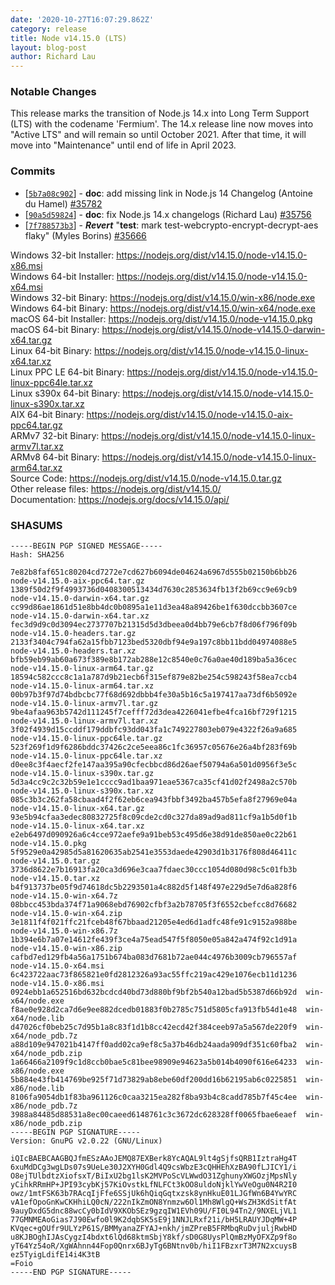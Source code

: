 ```yaml
---
date: '2020-10-27T16:07:29.862Z'
category: release
title: Node v14.15.0 (LTS)
layout: blog-post
author: Richard Lau
---
```


### Notable Changes

This release marks the transition of Node.js 14.x into Long Term Support (LTS)
with the codename 'Fermium'. The 14.x release line now moves into "Active LTS"
and will remain so until October 2021. After that time, it will move into
"Maintenance" until end of life in April 2023.

### Commits

- [[`5b7a08c902`](https://github.com/nodejs/node/commit/5b7a08c902)] - **doc**: add missing link in Node.js 14 Changelog (Antoine du Hamel) [#35782](https://github.com/nodejs/node/pull/35782)
- [[`90a5d59824`](https://github.com/nodejs/node/commit/90a5d59824)] - **doc**: fix Node.js 14.x changelogs (Richard Lau) [#35756](https://github.com/nodejs/node/pull/35756)
- [[`7f788573b3`](https://github.com/nodejs/node/commit/7f788573b3)] - **_Revert_** "**test**: mark test-webcrypto-encrypt-decrypt-aes flaky" (Myles Borins) [#35666](https://github.com/nodejs/node/pull/35666)

Windows 32-bit Installer: https://nodejs.org/dist/v14.15.0/node-v14.15.0-x86.msi \
Windows 64-bit Installer: https://nodejs.org/dist/v14.15.0/node-v14.15.0-x64.msi \
Windows 32-bit Binary: https://nodejs.org/dist/v14.15.0/win-x86/node.exe \
Windows 64-bit Binary: https://nodejs.org/dist/v14.15.0/win-x64/node.exe \
macOS 64-bit Installer: https://nodejs.org/dist/v14.15.0/node-v14.15.0.pkg \
macOS 64-bit Binary: https://nodejs.org/dist/v14.15.0/node-v14.15.0-darwin-x64.tar.gz \
Linux 64-bit Binary: https://nodejs.org/dist/v14.15.0/node-v14.15.0-linux-x64.tar.xz \
Linux PPC LE 64-bit Binary: https://nodejs.org/dist/v14.15.0/node-v14.15.0-linux-ppc64le.tar.xz \
Linux s390x 64-bit Binary: https://nodejs.org/dist/v14.15.0/node-v14.15.0-linux-s390x.tar.xz \
AIX 64-bit Binary: https://nodejs.org/dist/v14.15.0/node-v14.15.0-aix-ppc64.tar.gz \
ARMv7 32-bit Binary: https://nodejs.org/dist/v14.15.0/node-v14.15.0-linux-armv7l.tar.xz \
ARMv8 64-bit Binary: https://nodejs.org/dist/v14.15.0/node-v14.15.0-linux-arm64.tar.xz \
Source Code: https://nodejs.org/dist/v14.15.0/node-v14.15.0.tar.gz \
Other release files: https://nodejs.org/dist/v14.15.0/ \
Documentation: https://nodejs.org/docs/v14.15.0/api/

### SHASUMS

```
-----BEGIN PGP SIGNED MESSAGE-----
Hash: SHA256

7e82b8faf651c80204cd7272e7cd627b6094de04624a6967d555b02150b6bb26  node-v14.15.0-aix-ppc64.tar.gz
1389f50d2f9f4993736d0408300513434d7630c2853634fb13f2b69cc9e69cb9  node-v14.15.0-darwin-x64.tar.gz
cc99d86ae1861d51e8bb4dc0b0895a1e11d3ea48a89426be1f630dccbb3607ce  node-v14.15.0-darwin-x64.tar.xz
fec3d9d9c0d3094ec2737707b21315d5d3dbeea0d4bb79e6cb7f8d06f796f09b  node-v14.15.0-headers.tar.gz
2133f3404c794fa62a15fbb7123bed5320dbf94e9a197c8bb11bdd04974088e5  node-v14.15.0-headers.tar.xz
bfb59eb99ab60a673f389e8b172ab288e12c8540e0c76a0ae40d189ba5a36cec  node-v14.15.0-linux-arm64.tar.gz
18594c582ccc8c1a1a787d9b21ecb6f315ef879e82be254c598243f58ea7ccb4  node-v14.15.0-linux-arm64.tar.xz
00b97b3f97d74bdbcbc77f68d692dbbb4fe30a5b16c5a197417aa73df6b5092e  node-v14.15.0-linux-armv7l.tar.gz
9be4afaa963b5742d111245f7cefff72d3dea4226041efbe4fca16bf729f1215  node-v14.15.0-linux-armv7l.tar.xz
3f02f4939d15ccddf179ddbfc93dd043fa1c749227803eb079e4322f26a9a685  node-v14.15.0-linux-ppc64le.tar.gz
523f269f1d9f6286bddc37426c2ce5eea86c1fc36957c05676e26a4bf283f69b  node-v14.15.0-linux-ppc64le.tar.xz
d0ee8c3f4aecf2fe147aa395a90cfecbbcd86d26aef50794a6a501d0956f3e5c  node-v14.15.0-linux-s390x.tar.gz
5d3a4cc9c2c32b59e1e1cccc9ad1baa971eae5367ca35cf41d02f2498a2c570b  node-v14.15.0-linux-s390x.tar.xz
085c3b3c262fa58cbaad4f2f62eb6cea943fbbf3492ba457b5efa8f27969e04a  node-v14.15.0-linux-x64.tar.gz
93e5b94cfaa3edec80832725f8c09cde2cd0c327da89ad9ad811cf9a1b5d0f1b  node-v14.15.0-linux-x64.tar.xz
e2eb6497d090926a6c4cce972aefe9a91beb53c495d6e38d91de850ae0c22b61  node-v14.15.0.pkg
5f9529e0a42985d5a81620635ab2541e3553daede42903d1b3176f808d46411c  node-v14.15.0.tar.gz
3736d8622e7b16913fa20ca3d696e3caa7fdaec30ccc1054d080d98c5c01fb3b  node-v14.15.0.tar.xz
b4f913737be05f9d74618dc5b2293501a4c882d5f148f497e229d5e7d6a828f6  node-v14.15.0-win-x64.7z
08bbcc453bda374f71a9068ebd76902cfbf3a2b78705f3f6552cbefcc8d76682  node-v14.15.0-win-x64.zip
3e1811f4f021ffc21fceb48f67bbaad21205e4ed6d1adfc48fe91c9152a988be  node-v14.15.0-win-x86.7z
1b394e6b7a07e14612fe439f3ce4a75ead547f5f8050e05a842a474f92c1d91a  node-v14.15.0-win-x86.zip
cafbd7ed129fb4a56a1751b674ba083d7681b72ae044c4976b3009cb796557af  node-v14.15.0-x64.msi
6c423722aac73f865821e0fd2812326a93ac55ffc219ac429e1076ecb11d1236  node-v14.15.0-x86.msi
0924ebb1a652516bd632bcdcd40bd73d880bf9bf2b540a12bad5b5387d66b92d  win-x64/node.exe
f8ae0e928d2ca7d6e9ee882dcedb01883f0b2785c751d5805cfa913fb54d1e48  win-x64/node.lib
d47026cf0beb25c7d95b1a8c83f1d1b8cc42ecd42f384ceeb97a5a567de220f9  win-x64/node_pdb.7z
a88d109e947021b4147ff0add02ca9ef8c5a37b46db24aada909df351c60fba2  win-x64/node_pdb.zip
1a66466a2109f9c1d8ccb0bae5c81bee98909e94623a5b014b4090f616e64233  win-x86/node.exe
5b884e43fb414769be925f71d73829ab8ebe60df200dd16b62195ab6c0225851  win-x86/node.lib
8106fa9054db1f83ba961126c0caa3215ea282f8ba93b4c8cadd785b7f45c4ee  win-x86/node_pdb.7z
3988a84485d88531a8ec00caeed6148761c3c3672dc628328ff0065fbae6eaef  win-x86/node_pdb.zip
-----BEGIN PGP SIGNATURE-----
Version: GnuPG v2.0.22 (GNU/Linux)

iQIcBAEBCAAGBQJfmESzAAoJEMQ87EXBerk8YcAQAL9lt4gSjfsQRB1IztraHg4T
6xuMdDCg3wgLDs07s9UeLe30J2XYH0Gdl4Q9csWbzE3cQHHEhXzBA90fLJICY1/i
O8ejTUlbdtzXiofsxT/BiIxU2bg1lsK2MVPoScVLWwdO31ZghunyXWGOzjMpsNly
yCihkRRmHP+JPI93cybKj57KiOvstkLfNLFCt3kOO8uldoNjklYwVeOgu0N4R2I0
owz/1mtFSK63b7RAcqIjFfe6SSjUk6hQiqGqtxzsk8ynHkuE01LJGfWn6B4YwYRC
vA1efOpoGnKwCKHhiLQ0cN/222nIkZmON8Ynmzw6Ol1Mh8WlgQ+WsZH3KdSitfAt
9auyDxdG5dnc88wcCy0bIdV9XKObSEz9gzqIW1EVh09U/FI0L94Tn2/9NXELjVL1
77GMNMEAoGias7J90Ewfo0l9K2dqbSK5sE9j1NNJLRxf21i/bH5LRAUYJDqMW+4P
KVqec+gOUfr9ULYzP61S/BMMyanaZFYAJ+nkh/jmZPreB5FRMbqRuDvjuljRwbHD
u8KJBOghIJAsCygzI4bdxt6lQd68ktmSbjY8kf/sD0G8UysPlQmBzMyOFXZp9f8o
yT64Yz54oR/XgWAhnn44Fop0Qnrx6BJyTg6BNtnv0b/hiI1FBzxrT3M7N2xcuysB
ez5TyigLdifE14i4K3tB
=Foio
-----END PGP SIGNATURE-----

```
